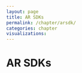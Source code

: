```yaml
---
layout: page
title: AR SDKs
permalink: /chapter/arsdk/
categories: chapter
visualizations:
---
```


# AR SDKs
